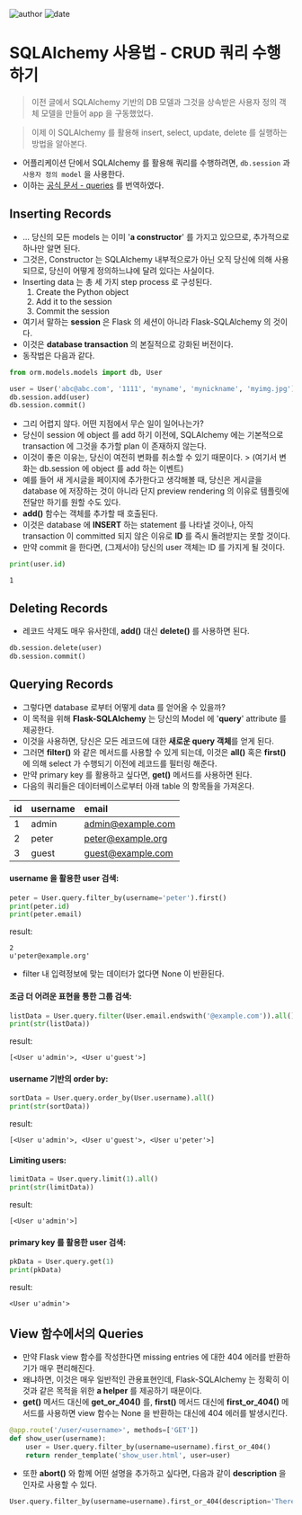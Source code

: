 
![author](https://img.shields.io/badge/author-daesungRa-lightgray.svg?style=flat-square)
![date](https://img.shields.io/badge/date-190612-lightgray.svg?style=flat-square)

# SQLAlchemy 사용법 - CRUD 쿼리 수행하기

> 이전 글에서 SQLAlchemy 기반의 DB 모델과 그것을 상속받은 사용자 정의 객체 모델을 만들어 app 을 구동했었다.

> 이제 이 SQLAlchemy 를 활용해 insert, select, update, delete 를 실행하는 방법을 알아본다.

- 어플리케이션 단에서 SQLAlchemy 를 활용해 쿼리를 수행하려면, ```db.session``` 과 ```사용자 정의 model``` 을 사용한다.
- 이하는 [공식 문서 - queries](https://flask-sqlalchemy.palletsprojects.com/en/2.x/queries/) 를 번역하였다.

## Inserting Records

- ... 당신의 모든 models 는 이미 '**a constructor**' 를 가지고 있으므로, 추가적으로 하나만 알면 된다.
- 그것은, Constructor 는 SQLAlchemy 내부적으로가 아닌 오직 당신에 의해 사용되므로, 당신이 어떻게 정의하느냐에 달려 있다는 사실이다.
- Inserting data 는 총 세 가지 step process 로 구성된다.
    1. Create the Python object
    2. Add it to the session
    3. Commit the session
- 여기서 말하는 **session** 은 Flask 의 세션이 아니라 Flask-SQLAlchemy 의 것이다.
- 이것은 **database transaction** 의 본질적으로 강화된 버전이다.
- 동작법은 다음과 같다.
```python
from orm.models.models import db, User

user = User('abc@abc.com', '1111', 'myname', 'mynickname', 'myimg.jpg')
db.session.add(user)
db.session.commit()
```
- 그리 어렵지 않다. 어떤 지점에서 무슨 일이 일어나는가?
- 당신이 session 에 object 를 add 하기 이전에, SQLAlchemy 에는 기본적으로 transaction 에 그것을 추가할 plan 이 존재하지 않는다.
- 이것이 좋은 이유는, 당신이 여전히 변화를 취소할 수 있기 때문이다. > (여기서 변화는 db.session 에 object 를 add 하는 이벤트)
- 예를 들어 새 게시글을 페이지에 추가한다고 생각해볼 때, 당신은 게시글을 database 에 저장하는 것이 아니라 단지 preview rendering 의 이유로 템플릿에 전달만 하기를 원할 수도 있다.
- **add()** 함수는 객체를 추가할 때 호출된다.
- 이것은 database 에 **INSERT** 하는 statement 를 나타낼 것이나, 아직 transaction 이 committed 되지 않은 이유로 **ID** 를 즉시 돌려받지는 못할 것이다.
- 만약 commit 을 한다면, (그제서야) 당신의 user 객체는 ID 를 가지게 될 것이다.
```python
print(user.id)
```
```text
1
```

## Deleting Records

- 레코드 삭제도 매우 유사한데, **add()** 대신 **delete()** 를 사용하면 된다.

```python
db.session.delete(user)
db.session.commit()
```

## Querying Records

- 그렇다면 database 로부터 어떻게 data 를 얻어올 수 있을까?
- 이 목적을 위해 **Flask-SQLAlchemy** 는 당신의 Model 에 '**query**' attribute 를 제공한다.
- 이것을 사용하면, 당신은 모든 레코드에 대한 **새로운 query 객체**를 얻게 된다.
- 그러면 **filter()** 와 같은 메서드를 사용할 수 있게 되는데, 이것은 **all()** 혹은 **first()** 에 의해 select 가 수행되기 이전에 레코드를 필터링 해준다.
- 만약 primary key 를 활용하고 싶다면, **get()** 메서드를 사용하면 된다.
- 다음의 쿼리들은 데이터베이스로부터 아래 table 의 항목들을 가져온다.

|id|username|email|
|:---|:---|:---|
|1|admin|admin@example.com|
|2|peter|peter@example.org|
|3|guest|guest@example.com|

#### username 을 활용한 user 검색:
```python
peter = User.query.filter_by(username='peter').first()
print(peter.id)
print(peter.email)
```
result:
```text
2
u'peter@example.org'
```

- filter 내 입력정보에 맞는 데이터가 없다면 None 이 반환된다.

#### 조금 더 어려운 표현을 통한 그룹 검색:
```python
listData = User.query.filter(User.email.endswith('@example.com')).all()
print(str(listData))
```
result:
```text
[<User u'admin'>, <User u'guest'>]
```

#### username 기반의 order by:
```python
sortData = User.query.order_by(User.username).all()
print(str(sortData))
```
result:
```text
[<User u'admin'>, <User u'guest'>, <User u'peter'>]
```

#### Limiting users:
```python
limitData = User.query.limit(1).all()
print(str(limitData))
```
result:
```text
[<User u'admin'>]
```

#### primary key 를 활용한 user 검색:
```python
pkData = User.query.get(1)
print(pkData)
```
result:
```text
<User u'admin'>
```

## View 함수에서의 Queries

- 만약 Flask view 함수를 작성한다면 missing entries 에 대한 404 에러를 반환하기가 매우 편리해진다.
- 왜냐하면, 이것은 매우 일반적인 관용표현인데, Flask-SQLAlchemy 는 정확히 이것과 같은 목적을 위한 **a helper** 를 제공하기 때문이다.
- **get()** 메서드 대신에 **get_or_404()** 를, **first()** 메서드 대신에 **first_or_404()** 메서드를 사용하면 view 함수는 None 을 반환하는 대신에 404 에러를 발생시킨다.
```python
@app.route('/user/<username>', methods=['GET'])
def show_user(username):
    user = User.query.filter_by(username=username).first_or_404()
    return render_template('show_user.html', user=user)
```
- 또한 **abort()** 와 함께 어떤 설명을 추가하고 싶다면, 다음과 같이 **description** 을 인자로 사용할 수 있다.
```python
User.query.filter_by(username=username).first_or_404(description='There is no data with {}'.format(username))
```


